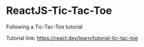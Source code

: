 # ReactJS-Tic-Tac-Toe
Following a Tic-Tac-Toe tutorial

Tutorial link: https://react.dev/learn/tutorial-tic-tac-toe
